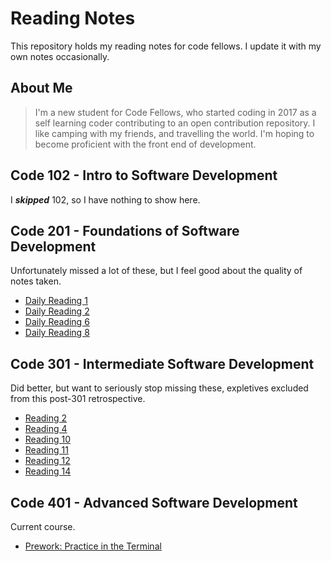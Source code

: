 # Reading Notes

This repository holds my reading notes for code fellows. I update it with my own notes occasionally.

## About Me

> I'm a new student for Code Fellows, who started coding in 2017 as a self learning coder contributing to an open contribution repository. I like camping with my friends, and travelling the world. I'm hoping to become proficient with the front end of development.

## Code 102 - Intro to Software Development

I ***skipped*** 102, so I have nothing to show here.

## Code 201 - Foundations of Software Development

Unfortunately missed a lot of these, but I feel good about the quality of notes taken.

* [Daily Reading 1](./readings/201/reading1.md)
* [Daily Reading 2](./readings/201/reading2.md)
* [Daily Reading 6](./readings/201/reading6.md)
* [Daily Reading 8](./readings/201/reading8.md)

## Code 301 - Intermediate Software Development

Did better, but want to seriously stop missing these, expletives excluded from this post-301 retrospective.

* [Reading 2](./readings/301/reading2.md)
* [Reading 4](./readings/301/reading4.md)
* [Reading 10](./readings/301/reading10.md)
* [Reading 11](./readings/301/reading11.md)
* [Reading 12](./readings/301/reading12.md)
* [Reading 14](./readings/301/reading14.md)

## Code 401 - Advanced Software Development

Current course.

* [Prework: Practice in the Terminal](./readings/401/_prework_terminal.md)
